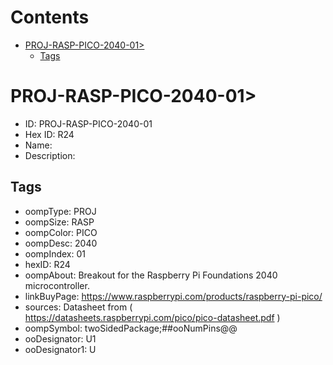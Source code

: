 



Contents
========

* [PROJ-RASP-PICO-2040-01>](#proj-rasp-pico-2040-01)
	* [Tags](#tags)

# PROJ-RASP-PICO-2040-01>

- ID: PROJ-RASP-PICO-2040-01
- Hex ID: R24
- Name: 
- Description: 

## Tags

- oompType: PROJ
- oompSize: RASP
- oompColor: PICO
- oompDesc: 2040
- oompIndex: 01
- hexID: R24
- oompAbout: Breakout for the Raspberry Pi Foundations 2040 microcontroller.
- linkBuyPage: https://www.raspberrypi.com/products/raspberry-pi-pico/
- sources: Datasheet from ( https://datasheets.raspberrypi.com/pico/pico-datasheet.pdf )
- oompSymbol: twoSidedPackage;##ooNumPins@@
- ooDesignator: U1
- ooDesignator1: U
